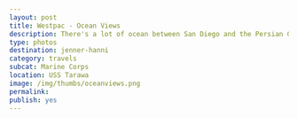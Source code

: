 ```yaml
---
layout: post
title: Westpac - Ocean Views
description: There's a lot of ocean between San Diego and the Persian Gulf
type: photos
destination: jenner-hanni
category: travels
subcat: Marine Corps
location: USS Tarawa
image: /img/thumbs/oceanviews.png
permalink: 
publish: yes
---
```


<p><a href="https://jenner.smugmug.com/Marine-Corps/Westpac-Oceans/i-939rV5s/0/M/12-M.jpg">
<img src="https://jenner.smugmug.com/Marine-Corps/Westpac-Oceans/i-939rV5s/0/M/12-M.jpg" alt=""></a></p>

<p><a href="https://jenner.smugmug.com/Marine-Corps/Westpac-Oceans/i-63Z5WDb/0/M/9-M.jpg">
<img src="https://jenner.smugmug.com/Marine-Corps/Westpac-Oceans/i-63Z5WDb/0/M/9-M.jpg" alt=""></a></p>

<p><a href="https://jenner.smugmug.com/Marine-Corps/Westpac-Oceans/i-8hzHmx9/0/M/14-M.jpg">
<img src="https://jenner.smugmug.com/Marine-Corps/Westpac-Oceans/i-8hzHmx9/0/M/14-M.jpg" alt=""></a></p>

<p><a href="https://jenner.smugmug.com/Marine-Corps/Westpac-Oceans/i-XM5CBxg/0/M/13-M.jpg">
<img src="https://jenner.smugmug.com/Marine-Corps/Westpac-Oceans/i-XM5CBxg/0/M/13-M.jpg" alt=""></a></p>

<p><a href="https://jenner.smugmug.com/Marine-Corps/Westpac-Oceans/i-M5DZr59/0/M/15-M.jpg">
<img src="https://jenner.smugmug.com/Marine-Corps/Westpac-Oceans/i-M5DZr59/0/M/15-M.jpg" alt=""></a></p>

<p><a href="https://jenner.smugmug.com/Marine-Corps/Westpac-Oceans/i-GN5Gq4r/0/M/dscf0018-M.jpg">
<img src="https://jenner.smugmug.com/Marine-Corps/Westpac-Oceans/i-GN5Gq4r/0/M/dscf0018-M.jpg" alt=""></a></p>

<p><a href="https://jenner.smugmug.com/Marine-Corps/Westpac-Oceans/i-zwzFVTd/0/M/dscf0019-M.jpg">
<img src="https://jenner.smugmug.com/Marine-Corps/Westpac-Oceans/i-zwzFVTd/0/M/dscf0019-M.jpg" alt=""></a></p>

<p><a href="https://jenner.smugmug.com/Marine-Corps/Westpac-Oceans/i-H8ZwmPn/0/M/dscf0025-M.jpg">
<img src="https://jenner.smugmug.com/Marine-Corps/Westpac-Oceans/i-H8ZwmPn/0/M/dscf0025-M.jpg" alt=""></a></p>

<p><a href="https://jenner.smugmug.com/Marine-Corps/Westpac-Oceans/i-TnrxrNz/0/M/dscf0029-M.jpg">
<img src="https://jenner.smugmug.com/Marine-Corps/Westpac-Oceans/i-TnrxrNz/0/M/dscf0029-M.jpg" alt=""></a></p>

<p><a href="https://jenner.smugmug.com/Marine-Corps/Westpac-Oceans/i-KnqBhRG/0/M/dscf0033-M.jpg">
<img src="https://jenner.smugmug.com/Marine-Corps/Westpac-Oceans/i-KnqBhRG/0/M/dscf0033-M.jpg" alt=""></a></p>

<p><a href="https://jenner.smugmug.com/Marine-Corps/Westpac-Oceans/i-CCcs9qw/0/M/dscf0032-M.jpg">
<img src="https://jenner.smugmug.com/Marine-Corps/Westpac-Oceans/i-CCcs9qw/0/M/dscf0032-M.jpg" alt=""></a></p>

<p><a href="https://jenner.smugmug.com/Marine-Corps/Westpac-Oceans/i-jjQF8r4/0/M/dscf0034-M.jpg">
<img src="https://jenner.smugmug.com/Marine-Corps/Westpac-Oceans/i-jjQF8r4/0/M/dscf0034-M.jpg" alt=""></a></p>

<p><a href="https://jenner.smugmug.com/Marine-Corps/Westpac-Oceans/i-b3NMwpq/0/M/dscf0056-M.jpg">
<img src="https://jenner.smugmug.com/Marine-Corps/Westpac-Oceans/i-b3NMwpq/0/M/dscf0056-M.jpg" alt=""></a></p>

<p><a href="https://jenner.smugmug.com/Marine-Corps/Westpac-Oceans/i-2bhZ3sD/0/M/dscf0070-M.jpg">
<img src="https://jenner.smugmug.com/Marine-Corps/Westpac-Oceans/i-2bhZ3sD/0/M/dscf0070-M.jpg" alt=""></a></p>

<p><a href="https://jenner.smugmug.com/Marine-Corps/Westpac-Oceans/i-mn5t576/0/M/dscf0069-M.jpg">
<img src="https://jenner.smugmug.com/Marine-Corps/Westpac-Oceans/i-mn5t576/0/M/dscf0069-M.jpg" alt=""></a></p>

<p><a href="https://jenner.smugmug.com/Marine-Corps/Westpac-Oceans/i-Fzp4dHr/0/M/dscf0780-M.jpg">
<img src="https://jenner.smugmug.com/Marine-Corps/Westpac-Oceans/i-Fzp4dHr/0/M/dscf0780-M.jpg" alt=""></a></p>

<p><a href="https://jenner.smugmug.com/Marine-Corps/Westpac-Oceans/i-LM26dft/0/M/dscf0784-M.jpg">
<img src="https://jenner.smugmug.com/Marine-Corps/Westpac-Oceans/i-LM26dft/0/M/dscf0784-M.jpg" alt=""></a></p>

<p><a href="https://jenner.smugmug.com/Marine-Corps/Westpac-Oceans/i-wZvwvNK/0/M/dscf2158-M.jpg">
<img src="https://jenner.smugmug.com/Marine-Corps/Westpac-Oceans/i-wZvwvNK/0/M/dscf2158-M.jpg" alt=""></a></p>

<p><a href="https://jenner.smugmug.com/Marine-Corps/Westpac-Oceans/i-gcXrzWb/0/M/dscf2162-M.jpg">
<img src="https://jenner.smugmug.com/Marine-Corps/Westpac-Oceans/i-gcXrzWb/0/M/dscf2162-M.jpg" alt=""></a></p>

<p><a href="https://jenner.smugmug.com/Marine-Corps/Westpac-Oceans/i-54JTnrN/0/M/dscf0781-M.jpg">
<img src="https://jenner.smugmug.com/Marine-Corps/Westpac-Oceans/i-54JTnrN/0/M/dscf0781-M.jpg" alt=""></a></p>


